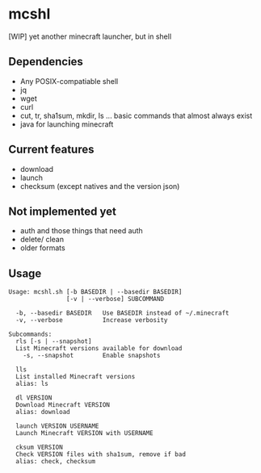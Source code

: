 # mcshl

[WIP] yet another minecraft launcher, but in shell

## Dependencies

* Any POSIX-compatiable shell
* jq
* wget
* curl
* cut, tr, sha1sum, mkdir, ls ... basic commands that almost always exist
* java for launching minecraft

## Current features

* download
* launch
* checksum (except natives and the version json)

## Not implemented yet

* auth and those things that need auth
* delete/ clean
* older formats

## Usage

```
Usage: mcshl.sh [-b BASEDIR | --basedir BASEDIR]
                [-v | --verbose] SUBCOMMAND

  -b, --basedir BASEDIR   Use BASEDIR instead of ~/.minecraft
  -v, --verbose           Increase verbosity

Subcommands:
  rls [-s | --snapshot]
  List Minecraft versions available for download
    -s, --snapshot        Enable snapshots

  lls
  List installed Minecraft versions
  alias: ls

  dl VERSION
  Download Minecraft VERSION
  alias: download

  launch VERSION USERNAME
  Launch Minecraft VERSION with USERNAME

  cksum VERSION
  Check VERSION files with sha1sum, remove if bad
  alias: check, checksum
```
